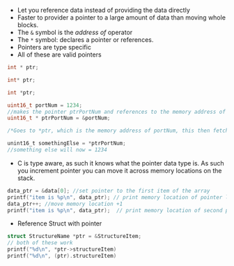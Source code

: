 * Let you reference data instead of providing the data directly
* Faster to provider a pointer to  a large amount of data than  moving whole blocks.
* The `&` symbol is the *address of* operator
* The `*` symbol: declares a pointer or references.
* Pointers are type specific
* All of these are valid pointers
```c
int * ptr;

int* ptr;

int *ptr;
```

```c
uint16_t portNum = 1234;
//makes the pointer ptrPortNum and references to the memory address of portNum
uint16_t * ptrPortNum = &portNum;

/*Goes to *ptr, which is the memory address of portNum, this then fetches the number and sets it too the value of somethingElse */

unint16_t somethingElse = *ptrPortNum;
//something else will now = 1234
```
* C is type aware, as such it knows what the pointer data type is. As such you increment pointer you can move it across memory locations on the stack.
```c
data_ptr = &data[0]; //set pointer to the first item of the array
printf("item is %p\n", data_ptr); // print memory location of pointer location
data_ptr++; //move memory location +1
printf("item is %p\n", data_ptr);  // print memory location of second pointer loc
```

* Reference Struct with pointer
```c
struct StructureName *ptr = &StructureItem;
// both of these work
printf("%d\n", *ptr->structureItem)
printf("%d\n", (ptr).structureItem)
```